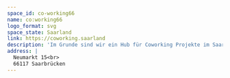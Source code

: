 ```yaml
---
space_id: co-working66
name: co:working66
logo_format: svg
space_state: Saarland
link: https://coworking.saarland
description: 'Im Grunde sind wir ein Hub für Coworking Projekte im Saarland, aber kein eigener Space.'
address: |
  Neumarkt 15<br>
  66117 Saarbrücken
---
```

